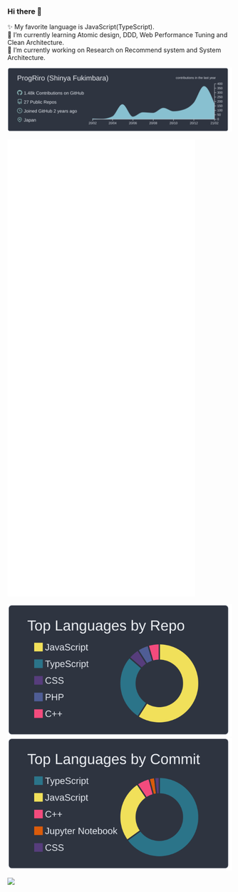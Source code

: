 ### Hi there 👋

✨ My favorite language is JavaScript(TypeScript).  
🌱 I’m currently learning Atomic design, DDD, Web Performance Tuning and Clean Architecture.  
🔭 I’m currently working on Research on Recommend system and System Architecture.

[![](https://raw.githubusercontent.com/ProgRiro/ProgRiro/master/profile-summary-card-output/nord_dark/0-profile-details.svg)](https://github.com/vn7n24fzkq/github-profile-summary-cards)

![Metrics](https://github.com/ProgRiro/ProgRiro/blob/master/github-metrics.svg)

[![](https://raw.githubusercontent.com/ProgRiro/ProgRiro/master/profile-summary-card-output/nord_dark/1-repos-per-language.svg)](https://github.com/vn7n24fzkq/github-profile-summary-cards)
[![](https://raw.githubusercontent.com/ProgRiro/ProgRiro/master/profile-summary-card-output/nord_dark/2-most-commit-language.svg)](https://github.com/vn7n24fzkq/github-profile-summary-cards)

![](https://komarev.com/ghpvc/?username=ProgRiro&color=green)

<!--
**ProgRiro/ProgRiro** is a ✨ _special_ ✨ repository because its `README.md` (this file) appears on your GitHub profile.

Here are some ideas to get you started:

- 🔭 I’m currently working on ...
- 🌱 I’m currently learning ...
- 👯 I’m looking to collaborate on ...
- 🤔 I’m looking for help with ...
- 💬 Ask me about ...
- 📫 How to reach me: ...
- 😄 Pronouns: ...
- ⚡ Fun fact: ...
-->
